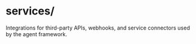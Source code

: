 # services/

Integrations for third-party APIs, webhooks, and service connectors used by the agent framework.